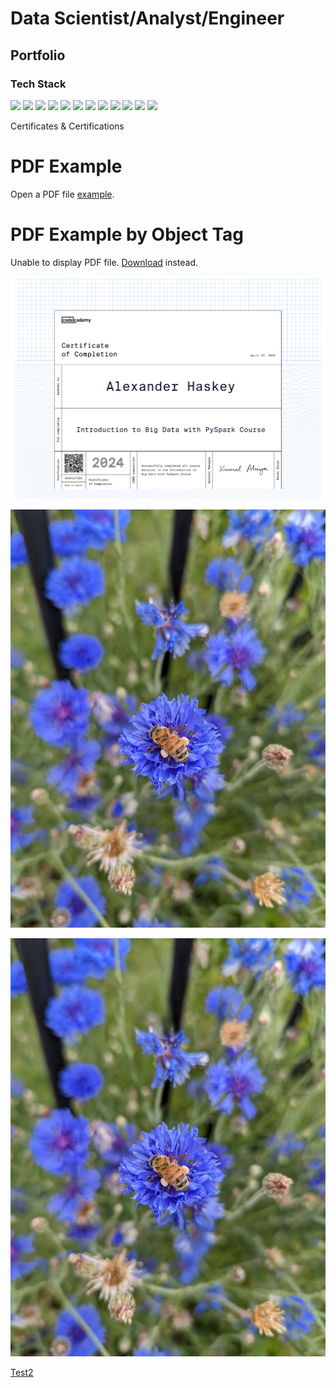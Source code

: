 # Data Scientist/Analyst/Engineer
## Portfolio

### Tech Stack
<img src="https://img.shields.io/badge/-Python-3776AB?logo=python&logoColor=eee"> <img src="https://img.shields.io/badge/-SQL-CC2927?logo=MicrosoftSQLServer&logoColor=eee"> <img src="https://img.shields.io/badge/-Apache%20Spark-E25A1C?logo=ApacheSpark&logoColor=fff"> <img src="https://img.shields.io/badge/-Microsoft%20Azure-0078D4?logo=MicrosoftAzure&logoColor=fff"> <img src="https://img.shields.io/badge/-Azure%20DevOps-0078D7?logo=AzureDevOps&logoColor=fff"> <img src="https://img.shields.io/badge/-GitHub-181717?logo=GitHub&logoColor=fff"> <img src="https://img.shields.io/badge/-pandas-150458?logo=Pandas&logoColor=fff"> <img src="https://img.shields.io/badge/-Jupyter-F37626?logo=Jupyter&logoColor=fff"> <img src="https://img.shields.io/badge/-Delta-003366?logo=Delta&logoColor=fff"> <img src="https://img.shields.io/badge/-PowerBI-F2C811?logo=PowerBI&logoColor=fff"> <img src="https://img.shields.io/badge/-Anaconda-44A833?logo=Anaconda&logoColor=fff"> <img src="https://img.shields.io/badge/-Databricks-FF3621?logo=Databricks&logoColor=fff"> 

Certificates & Certifications

<html>
<head>
    <title>PDF Example</title>
</head>
<body>
    <h1>PDF Example</h1>
    <p>Open a PDF file <a href="https://github.com/AlexHaskey/portfolio/blob/main/assets/img/Intro%20to%20Big%20Data%20Certificate.pdf">example</a>.</p>
</body>
</html>

<!DOCTYPE html>
<html>
<head>
    <title>PDF Example by Object Tag</title>
</head>
<body>
    <h1>PDF Example by Object Tag</h1>
    <object data="https://github.com/AlexHaskey/portfolio/blob/main/assets/img/Intro%20to%20Big%20Data%20Certificate.pdf" type="application/pdf" width="100%" height="500px">
        <p>Unable to display PDF file. <a href="/uploads/media/default/0001/01/540cb75550adf33f281f29132dddd14fded85bfc.pdf">Download</a> instead.</p>
    </object>
</body>
</html>




<img src="https://github.com/AlexHaskey/portfolio/blob/main/assets/img/Intro%20to%20Big%20Data%20Certificate.pdf">

![Test](assets/img/Test_image_bee.jpg)

<p align="left">
  <img src="https://github.com/AlexHaskey/portfolio/blob/main/assets/img/Test_image_bee.jpg" alt="Alex's Test Image"/>
</p>

[Test2](https://github.com/AlexHaskey/portfolio/blob/main/Test.ipynb)


